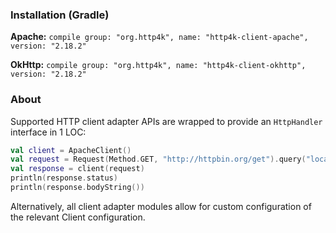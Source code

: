 ### Installation (Gradle)
**Apache:** ```compile group: "org.http4k", name: "http4k-client-apache", version: "2.18.2"```

**OkHttp:** ```compile group: "org.http4k", name: "http4k-client-okhttp", version: "2.18.2"```

### About
Supported HTTP client adapter APIs are wrapped to provide an `HttpHandler` interface in 1 LOC:

```kotlin
val client = ApacheClient()
val request = Request(Method.GET, "http://httpbin.org/get").query("location", "John Doe")
val response = client(request)
println(response.status)
println(response.bodyString())
```

Alternatively, all client adapter modules allow for custom configuration of the relevant Client configuration.

